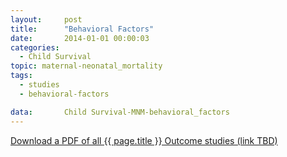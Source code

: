 ```yaml
---
layout:     post
title:      "Behavioral Factors"
date:       2014-01-01 00:00:03
categories: 
  - Child Survival
topic: maternal-neonatal_mortality
tags:       
  - studies
  - behavioral-factors

data:       Child Survival-MNM-behavioral_factors
---
```


[Download a PDF of all {{ page.title }} Outcome studies (link TBD)]()
